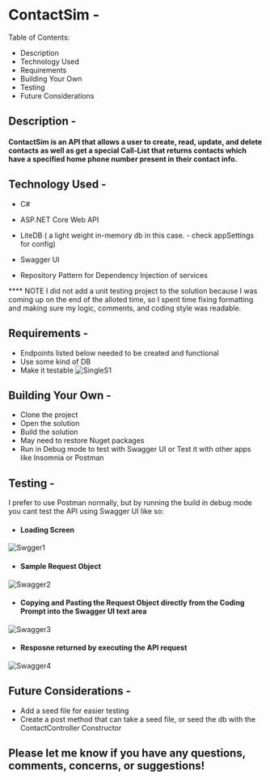 # ContactSim -

Table of Contents:
* Description
* Technology Used
* Requirements
* Building Your Own
* Testing
* Future Considerations


## Description -
#### ContactSim is an API that allows a user to create, read, update, and delete contacts as well as get a special Call-List that returns contacts which have a specified home phone number present in their contact info.


## Technology Used - 
* C#
* ASP.NET Core Web API
* LiteDB ( a light weight in-memory db in this case. - check appSettings for config)
* Swagger UI

* Repository Pattern for Dependency Injection of services

**** NOTE I did not add a unit testing project to the solution because I was coming up on the end of the alloted time, so I spent time fixing formatting and making sure my logic, comments, and coding style was readable.


## Requirements -

* Endpoints listed below needed to be created and functional
* Use some kind of DB
* Make it testable
![SingleS1](https://user-images.githubusercontent.com/53095806/182327737-23e2501e-dde7-436f-a8ec-4417242d352e.jpg)


## Building Your Own - 
* Clone the project
* Open the solution
* Build the solution
* May need to restore Nuget packages
* Run in Debug mode to test with Swagger UI or Test it with other apps like Insomnia or Postman


## Testing - 
I prefer to use Postman normally, but by running the build in debug mode you cant test the API using Swagger UI like so:

* #### Loading Screen
![Swgger1](https://user-images.githubusercontent.com/53095806/182326605-7d94140e-1d0c-4823-98e2-163f43d4cc7b.jpg)

* #### Sample Request Object
![Swagger2](https://user-images.githubusercontent.com/53095806/182326630-b1a0aa71-54b0-46ce-8e60-d89165abddf2.jpg)

* #### Copying and Pasting the Request Object directly from the Coding Prompt into the Swagger UI text area
![Swagger3](https://user-images.githubusercontent.com/53095806/182326653-1cd01dc7-a7e2-4cd0-927b-8492f253b327.jpg)

* #### Resposne returned by executing the API request
![Swagger4](https://user-images.githubusercontent.com/53095806/182326662-a8c93612-c3f4-4052-9c56-d33574f5c29e.jpg)

## Future Considerations -
* Add a seed file for easier testing
* Create a post method that can take a seed file, or seed the db with the ContactController Constructor


## Please let me know if you have any questions, comments, concerns, or suggestions!
